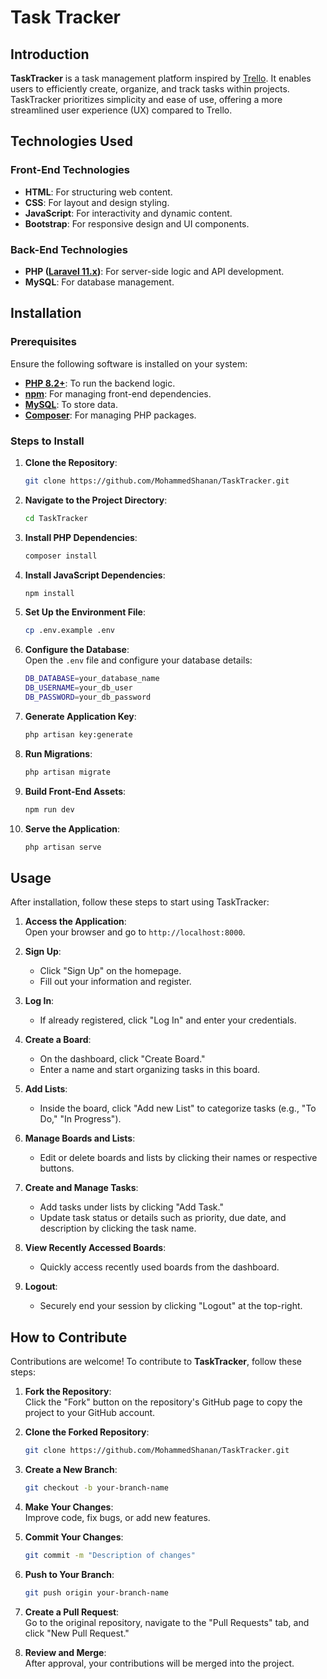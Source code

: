 # Task Tracker

## Introduction

**TaskTracker** is a task management platform inspired by [Trello](https://trello.com/). It enables users to efficiently create, organize, and track tasks within projects. TaskTracker prioritizes simplicity and ease of use, offering a more streamlined user experience (UX) compared to Trello.

## Technologies Used

### Front-End Technologies
- **HTML**: For structuring web content.
- **CSS**: For layout and design styling.
- **JavaScript**: For interactivity and dynamic content.
- **Bootstrap**: For responsive design and UI components.

### Back-End Technologies
- **PHP ([Laravel 11.x](https://laravel.com/docs/11.x))**: For server-side logic and API development.
- **MySQL**: For database management.

## Installation

### Prerequisites
Ensure the following software is installed on your system:
- **[PHP 8.2+](https://www.php.net/downloads.php)**: To run the backend logic.
- **[npm](https://nodejs.org/en/download)**: For managing front-end dependencies.
- **[MySQL](https://dev.mysql.com/downloads/mysql/)**: To store data.
- **[Composer](https://getcomposer.org/download/)**: For managing PHP packages.

### Steps to Install

1. **Clone the Repository**:
   ```bash
   git clone https://github.com/MohammedShanan/TaskTracker.git
   ```

2. **Navigate to the Project Directory**:
   ```bash
   cd TaskTracker
   ```

3. **Install PHP Dependencies**:
   ```bash
   composer install
   ```

4. **Install JavaScript Dependencies**:
   ```bash
   npm install
   ```

5. **Set Up the Environment File**:
   ```bash
   cp .env.example .env
   ```

6. **Configure the Database**:  
   Open the `.env` file and configure your database details:
   ```bash
   DB_DATABASE=your_database_name
   DB_USERNAME=your_db_user
   DB_PASSWORD=your_db_password
   ```

7. **Generate Application Key**:
   ```bash
   php artisan key:generate
   ```

8. **Run Migrations**:
   ```bash
   php artisan migrate
   ```

9. **Build Front-End Assets**:
   ```bash
   npm run dev
   ```

10. **Serve the Application**:
    ```bash
    php artisan serve
    ```

## Usage

After installation, follow these steps to start using TaskTracker:

1. **Access the Application**:  
   Open your browser and go to `http://localhost:8000`.

2. **Sign Up**:  
   - Click "Sign Up" on the homepage.
   - Fill out your information and register.

3. **Log In**:  
   - If already registered, click "Log In" and enter your credentials.

4. **Create a Board**:  
   - On the dashboard, click "Create Board."
   - Enter a name and start organizing tasks in this board.

5. **Add Lists**:  
   - Inside the board, click "Add new List" to categorize tasks (e.g., "To Do," "In Progress").

6. **Manage Boards and Lists**:  
   - Edit or delete boards and lists by clicking their names or respective buttons.

7. **Create and Manage Tasks**:  
   - Add tasks under lists by clicking "Add Task."
   - Update task status or details such as priority, due date, and description by clicking the task name.

8. **View Recently Accessed Boards**:  
   - Quickly access recently used boards from the dashboard.

9. **Logout**:  
   - Securely end your session by clicking "Logout" at the top-right.

## How to Contribute

Contributions are welcome! To contribute to **TaskTracker**, follow these steps:

1. **Fork the Repository**:  
   Click the "Fork" button on the repository's GitHub page to copy the project to your GitHub account.

2. **Clone the Forked Repository**:
   ```bash
   git clone https://github.com/MohammedShanan/TaskTracker.git
   ```

3. **Create a New Branch**:
   ```bash
   git checkout -b your-branch-name
   ```

4. **Make Your Changes**:  
   Improve code, fix bugs, or add new features.

5. **Commit Your Changes**:
   ```bash
   git commit -m "Description of changes"
   ```

6. **Push to Your Branch**:
   ```bash
   git push origin your-branch-name
   ```

7. **Create a Pull Request**:  
   Go to the original repository, navigate to the "Pull Requests" tab, and click "New Pull Request."

8. **Review and Merge**:  
   After approval, your contributions will be merged into the project.
